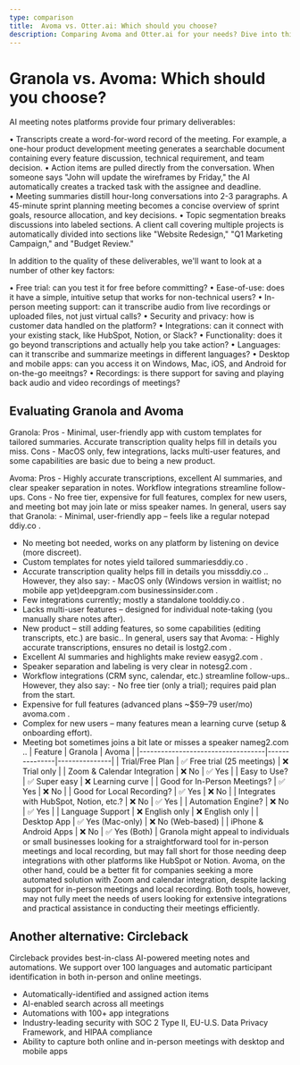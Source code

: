 ```yaml
---
type: comparison
title:  Avoma vs. Otter.ai: Which should you choose?
description: Comparing Avoma and Otter.ai for your needs? Dive into this article to evaluate both tools and discover an alternative, Circleback.
---
```


# Granola vs. Avoma: Which should you choose?
AI meeting notes platforms provide four primary deliverables:

• Transcripts create a word-for-word record of the meeting. For example, a one-hour product development meeting generates a searchable document containing every feature discussion, technical requirement, and team decision.
• Action items are pulled directly from the conversation. When someone says "John will update the wireframes by Friday," the AI automatically creates a tracked task with the assignee and deadline.
• Meeting summaries distill hour-long conversations into 2-3 paragraphs. A 45-minute sprint planning meeting becomes a concise overview of sprint goals, resource allocation, and key decisions.
• Topic segmentation breaks discussions into labeled sections. A client call covering multiple projects is automatically divided into sections like "Website Redesign," "Q1 Marketing Campaign," and "Budget Review."

In addition to the quality of these deliverables, we'll want to look at a number of other key factors:

• Free trial: can you test it for free before committing?
• Ease-of-use: does it have a simple, intuitive setup that works for non-technical users?
• In-person meeting support: can it transcribe audio from live recordings or uploaded files, not just virtual calls?
• Security and privacy: how is customer data handled on the platform?
• Integrations: can it connect with your existing stack, like HubSpot, Notion, or Slack?
• Functionality: does it go beyond transcriptions and actually help you take action?
• Languages: can it transcribe and summarize meetings in different languages?
• Desktop and mobile apps: can you access it on Windows, Mac, iOS, and Android for on-the-go meeitngs?
• Recordings: is there support for saving and playing back audio and video recordings of meetings?
## Evaluating Granola and Avoma
Granola: Pros - Minimal, user-friendly app with custom templates for tailored summaries. Accurate transcription quality helps fill in details you miss. Cons - MacOS only, few integrations, lacks multi-user features, and some capabilities are basic due to being a new product.

Avoma: Pros - Highly accurate transcriptions, excellent AI summaries, and clear speaker separation in notes. Workflow integrations streamline follow-ups. Cons - No free tier, expensive for full features, complex for new users, and meeting bot may join late or miss speaker names.
In general, users say that Granola: - Minimal, user-friendly app – feels like a regular notepad​ddiy.co
.
- No meeting bot needed, works on any platform by listening on device (more discreet).
- Custom templates for notes yield tailored summaries​ddiy.co
.
- Accurate transcription quality helps fill in details you miss​ddiy.co
.. However, they also say: - MacOS only (Windows version in waitlist; no mobile app yet)​deepgram.com
​businessinsider.com
.
- Few integrations currently; mostly a standalone tool​ddiy.co
.
- Lacks multi-user features – designed for individual note-taking (you manually share notes after).
- New product – still adding features, so some capabilities (editing transcripts, etc.) are basic..
In general, users say that Avoma: - Highly accurate transcriptions, ensures no detail is lost​g2.com
.
- Excellent AI summaries and highlights make review easy​g2.com
.
- Speaker separation and labeling is very clear in notes​g2.com
.
- Workflow integrations (CRM sync, calendar, etc.) streamline follow-ups.. However, they also say: - No free tier (only a trial); requires paid plan from the start.
- Expensive for full features (advanced plans ~$59–79 user/mo)​avoma.com
.
- Complex for new users – many features mean a learning curve (setup & onboarding effort).
- Meeting bot sometimes joins a bit late or misses a speaker name​g2.com
..
| Feature                           | Granola       | Avoma         |
|-----------------------------------|---------------|---------------|
| Trial/Free Plan                   | ✅ Free trial (25 meetings) | ❌ Trial only |
| Zoom & Calendar Integration       | ❌ No         | ✅ Yes        |
| Easy to Use?                      | ✅ Super easy | ❌ Learning curve |
| Good for In-Person Meetings?      | ✅ Yes        | ❌ No         |
| Good for Local Recording?         | ✅ Yes        | ❌ No         |
| Integrates with HubSpot, Notion, etc.? | ❌ No     | ✅ Yes        |
| Automation Engine?                | ❌ No         | ✅ Yes        |
| Language Support                  | ❌ English only | ❌ English only |
| Desktop App                       | ✅ Yes (Mac-only) | ❌ No (Web-based) |
| iPhone & Android Apps             | ❌ No         | ✅ Yes (Both) |
Granola might appeal to individuals or small businesses looking for a straightforward tool for in-person meetings and local recording, but may fall short for those needing deep integrations with other platforms like HubSpot or Notion. Avoma, on the other hand, could be a better fit for companies seeking a more automated solution with Zoom and calendar integration, despite lacking support for in-person meetings and local recording. Both tools, however, may not fully meet the needs of users looking for extensive integrations and practical assistance in conducting their meetings efficiently.
## Another alternative: Circleback
Circleback provides best-in-class AI-powered meeting notes and automations. We support over 100 languages and automatic participant identification in both in-person and online meetings.


* Automatically-identified and assigned action items
* AI-enabled search across all meetings
* Automations with 100+ app integrations
* Industry-leading security with SOC 2 Type II, EU-U.S. Data Privacy Framework, and HIPAA compliance
* Ability to capture both online and in-person meetings with desktop and mobile apps